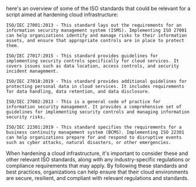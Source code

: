 here's an overview of some of the ISO standards that could be relevant for a script aimed at hardening cloud infrastructure:

    ISO/IEC 27001:2013 - This standard lays out the requirements for an information security management system (ISMS). Implementing ISO 27001 can help organizations identify and manage risks to their information assets, and ensure that appropriate controls are in place to protect them.

    ISO/IEC 27017:2015 - This standard provides guidelines for implementing security controls specifically for cloud services. It covers issues such as data location, access controls, and security incident management.

    ISO/IEC 27018:2019 - This standard provides additional guidelines for protecting personal data in cloud services. It includes requirements for data handling, data retention, and data disclosure.

    ISO/IEC 27002:2013 - This is a general code of practice for information security management. It provides a comprehensive set of guidelines for implementing security controls and managing information security risks.

    ISO/IEC 22301:2019 - This standard specifies the requirements for a business continuity management system (BCMS). Implementing ISO 22301 can help organizations prepare for and respond to disruptive events such as cyber attacks, natural disasters, or other emergencies.

When hardening a cloud infrastructure, it's important to consider these and other relevant ISO standards, along with any industry-specific regulations or compliance requirements that may apply. By following these standards and best practices, organizations can help ensure that their cloud environments are secure, resilient, and compliant with relevant regulations and standards.
